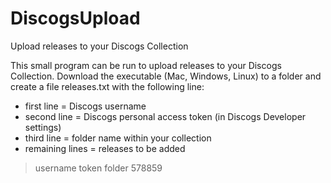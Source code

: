 # DiscogsUpload
Upload releases to your Discogs Collection

This small program can be run to upload releases to your Discogs Collection.
Download the executable (Mac, Windows, Linux) to a folder and create a file releases.txt with the following line:
- first line = Discogs username
- second line = Discogs personal access token (in Discogs Developer settings)
- third line = folder name within your collection
- remaining lines = releases to be added


>username
>token
>folder
>578859
